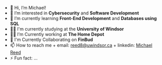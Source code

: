- 👋 Hi, I’m Michael!
- 👀 I’m interested in **Cybersecurity** and **Software Development**
- 🌱 I’m currently learning **Front-End Development** and **Databases using SQL**
- 👨‍🎓 I'm currently studying at the **University of Windsor**
- 🧑‍🏭 I’m Currently working at **The Home Depot**
- 🙌 I'm Currently Collaborating on **FinBud**
- 📫 How to reach me
      + email: reed8@uwindsor.ca
      + linkedin: [Michael Reed](https://www.linkedin.com/in/michael~reed/)
- ⚡ Fun fact: ...

<!---
MichaelReed8/MichaelReed8 is a ✨ special ✨ repository because its `README.md` (this file) appears on your GitHub profile.
You can click the Preview link to take a look at your changes.
--->

